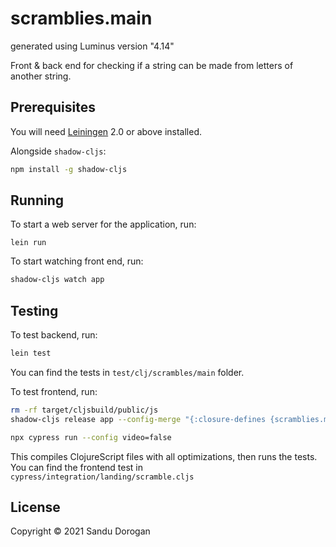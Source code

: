 # scramblies.main

generated using Luminus version "4.14"

Front & back end for checking if a string can be made from letters of another string.

## Prerequisites

You will need [Leiningen][1] 2.0 or above installed.

[1]: https://github.com/technomancy/leiningen

Alongside `shadow-cljs`:

``` sh
npm install -g shadow-cljs
```

## Running

To start a web server for the application, run:

    lein run 

To start watching front end, run:

``` sh
shadow-cljs watch app
```
    
## Testing

To test backend, run:

``` sh
lein test
```
You can find the tests in `test/clj/scrambles/main` folder.

To test frontend, run:

``` sh
rm -rf target/cljsbuild/public/js
shadow-cljs release app --config-merge "{:closure-defines {scramblies.main.app/CYPRESS? true}}"

npx cypress run --config video=false
```
This compiles ClojureScript files with all optimizations, then runs the tests.
You can find the frontend test in `cypress/integration/landing/scramble.cljs`

## License

Copyright © 2021 Sandu Dorogan
